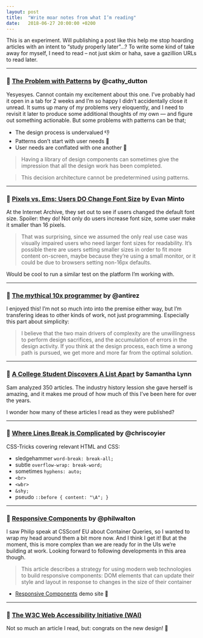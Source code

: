 ```yaml
---
layout: post
title:  "Write moar notes from what I’m reading"
date:   2018-06-27 20:00:00 +0200
---
```


This is an experiment. Will publishing a post like this help me stop hoarding articles with an intent to “study properly later”…? To write some kind of take away for myself, I need to read – not just skim or haha, save a gazillion URLs to read later.

---

### 🔗 [The Problem with Patterns](https://alistapart.com/article/problem-with-patterns) by @cathy_dutton

Yesyesyes. Cannot contain my excitement about this one. I’ve probably had it open in a tab for 2&nbsp;weeks and I’m so happy I didn’t accidentally close it unread. It sums up many of _my_ problems very eloquently, and I need to revisit it later to produce some additional thoughts of my own — and figure out something actionable. But some problems with patterns can be that;

* The design process is undervalued 👎
* Patterns don’t start with user needs 🙈
* User needs are conflated with one another 🤪

> Having a library of design components can sometimes give the impression that all the design work has been completed.

> This decision architecture cannot be predetermined using patterns.

---

### 🔗 [Pixels vs. Ems: Users DO Change Font Size](https://medium.com/@vamptvo/pixels-vs-ems-users-do-change-font-size-5cfb20831773) by Evan Minto

At the Internet Archive, they set out to see if users changed the default font size. Spoiler: they do! Not only do users increase font size, some user make it smaller than 16 pixels.

> That was surprising, since we assumed the only real use case was visually impaired users who need larger font sizes for readability. It’s possible there are users setting smaller sizes in order to fit more content on-screen, maybe because they’re using a small monitor, or it could be due to browsers setting non-16px defaults.

Would be cool to run a similar test on the platform I’m working with.

---

### 🔗 [The mythical 10x programmer](http://antirez.com/news/112) by @antirez

I enjoyed this! I’m not so much into into the premise either way, but I’m transfering ideas to other kinds of work, not just programming. Especially this part about simplicity:

> I believe that the two main drivers of complexity are the unwillingness to perform design sacrifices, and the accumulation of errors in the design activity. If you think at the design process, each time a wrong path is pursued, we get more and more far from the optimal solution.

---

### 🔗 [A College Student Discovers A List Apart](https://alistapart.com/article/onboarding-a-college-student-discovers-a-list-apart) by Samantha Lynn

Sam analyzed 350 articles. The industry history lession she gave herself is amazing, and it makes me proud of how much of this I’ve been here for over the years.

I wonder how many of these articles I read as they were published?

---

### 🔗 [Where Lines Break is Complicated](https://css-tricks.com/where-lines-break-is-complicated-heres-all-the-related-css-and-html/) by @chriscoyier

CSS-Tricks covering relevant HTML and CSS:


* sledgehammer `word-break: break-all;`
* subtle `overflow-wrap: break-word;`
* sometimes `hyphens: auto;`
* `<br>`
* `<wbr>`
* `&shy;`
* pseudo `::before { content: "\A"; }`

---

### 🔗 [Responsive Components](https://philipwalton.com/articles/responsive-components-a-solution-to-the-container-queries-problem/) by @philwalton

I saw Philip speak at CSSconf EU about Container Queries, so I wanted to wrap my head around them a bit more now. And I think I get it! But at the moment, this is more complex than we are ready for in the UIs we‘re building at work. Looking forward to following developments in this area though.

> This article describes a strategy for using modern web technologies to build responsive components: DOM elements that can update their style and layout in response to changes in the size of their container

* [Responsive Components](https://philipwalton.github.io/responsive-components/) demo site 🙌

---

### 🔗 [The W3C Web Accessibility Initiative (WAI)](https://www.w3.org/WAI/tips/developing/)

Not so much an article I read, but: congrats on the new design! 👏
